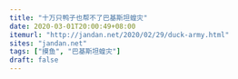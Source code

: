 ```yaml
---
title: "十万只鸭子也帮不了巴基斯坦蝗灾"
date: 2020-03-01T20:00:49+08:00
itemurl: "http://jandan.net/2020/02/29/duck-army.html"
sites: "jandan.net"
tags: ["摸鱼", "巴基斯坦蝗灾"]
draft: false
---
```


